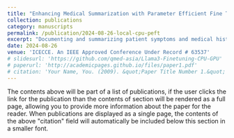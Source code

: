 ```yaml
---
title: "Enhancing Medical Summarization with Parameter Efficient Fine Tuning on Local CPUs (Under Review)"
collection: publications
category: manuscripts
permalink: /publication/2024-08-26-local-cpu-peft
excerpt: "Documenting and summarizing patient symptoms and medical history for each visit can significantly burden clinicians' time management. Large Language Models (LLMs) have demonstrated great potential in natural language processing (NLP) tasks; however, their effectiveness in clinical summarization tasks has not yet been rigorously validated. While much research has focused on leveraging closed LLMs like GPT-4, Claude, and Gemini for clinical applications, privacy concerns hinder their deployment in real clinical settings. On-premises deployment offers a potential solution. This study examines domain adaptation techniques on the open-source LLM, Llama 3 8B Instruct, to improve clinical summarization. Our approach emphasizes fine-tuning on CPUs instead of the more commonly used GPUs, aiming for greater cost savings in practical applications. We apply Quantized Low-Rank Adaptation (QLoRA) for efficient task-specific adaptation and introduce CPU optimization techniques such as IPEX-LLM and Intel® AMX to enhance performance. Our results show that CPU fine-tuning, while less conventional than GPU-based methods, still provides a practical, cost-effective, and privacy-aware solution for on-premises deployment, supporting the accuracy of medical summarization and enabling customization according to unique clinical requirements"
date: 2024-08-26
venue: 'ICECCE. An IEEE Approved Conference Under Record # 63537'
# slidesurl: 'https://github.com/qmed-asia/Llama3-Finetuning-CPU-GPU'
# paperurl: 'http://academicpages.github.io/files/paper1.pdf'
# citation: 'Your Name, You. (2009). &quot;Paper Title Number 1.&quot; <i>Journal 1</i>. 1(1).'
---
```

The contents above will be part of a list of publications, if the user clicks the link for the publication than the contents of section will be rendered as a full page, allowing you to provide more information about the paper for the reader. When publications are displayed as a single page, the contents of the above "citation" field will automatically be included below this section in a smaller font.